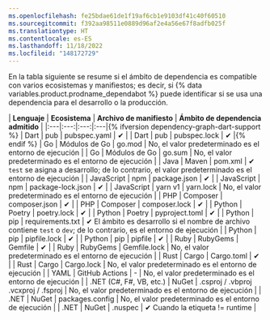 ```yaml
---
ms.openlocfilehash: fe25bdae61de1f19af6cb1e9103df41c40f60510
ms.sourcegitcommit: f392aa98511e0889d96af2e4a56e67f8adfb025f
ms.translationtype: HT
ms.contentlocale: es-ES
ms.lasthandoff: 11/18/2022
ms.locfileid: "148172729"
---
```

En la tabla siguiente se resume si el ámbito de dependencia es compatible con varios ecosistemas y manifiestos; es decir, si {% data variables.product.prodname_dependabot %} puede identificar si se usa una dependencia para el desarrollo o la producción.

| **Lenguaje** | **Ecosistema** | **Archivo de manifiesto** | **Ámbito de dependencia admitido** | |:---|:---:|:---:|:---|{% ifversion dependency-graph-dart-support %} | Dart | pub | pubspec.yaml |  ✔ | | Dart | pub | pubspec.lock |  ✔ |{% endif %} | Go | Módulos de Go | go.mod | No, el valor predeterminado es el entorno de ejecución | | Go | Módulos de Go | go.sum | No, el valor predeterminado es el entorno de ejecución | | Java | Maven | pom.xml | ✔ `test` se asigna a desarrollo; de lo contrario, el valor predeterminado es el entorno de ejecución | | JavaScript | npm | package.json | ✔ | | JavaScript | npm | package-lock.json | ✔ | | JavaScript |  yarn v1 | yarn.lock | No, el valor predeterminado es el entorno de ejecución | | PHP | Composer | composer.json | ✔ | | PHP | Composer | composer.lock | ✔ | | Python | Poetry | poetry.lock | ✔ | | Python | Poetry | pyproject.toml | ✔ | | Python | pip | requirements.txt | ✔ El ámbito es desarrollo si el nombre de archivo contiene `test` o `dev`; de lo contrario, es el entorno de ejecución | | Python | pip | pipfile.lock | ✔ | | Python | pip | pipfile | ✔ | | Ruby | RubyGems | Gemfile |   ✔ | | Ruby | RubyGems | Gemfile.lock    | No, el valor predeterminado es el entorno de ejecución | | Rust | Cargo | Cargo.toml | ✔ | | Rust | Cargo | Cargo.lock | No, el valor predeterminado es el entorno de ejecución | | YAML | GitHub Actions | - | No, el valor predeterminado es el entorno de ejecución | | .NET (C#, F#, VB, etc.) | NuGet | .csproj / .vbproj .vcxproj / .fsproj | No, el valor predeterminado es el entorno de ejecución | | .NET | NuGet | packages.config | No, el valor predeterminado es el entorno de ejecución | | .NET | NuGet | .nuspec | ✔ Cuando la etiqueta != runtime |

